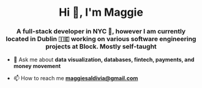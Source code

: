 <h1 align="center">Hi 👋, I'm Maggie</h1>
<h3 align="center">A full-stack developer in NYC 🗽, however I am currently located in Dublin 🇮🇪 working on various software engineering projects at Block. Mostly self-taught</h3>

- 💬 Ask me about **data visualization, databases, fintech, payments, and money movement**

- 📫 How to reach me **maggiesaldivia@gmail.com**
